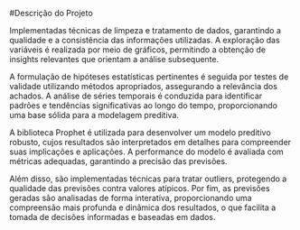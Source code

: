 #Descrição do Projeto

Implementadas técnicas de limpeza e tratamento de dados, garantindo a qualidade e a consistência das informações utilizadas. A exploração das variáveis é realizada por meio de gráficos, permitindo a obtenção de insights relevantes que orientam a análise subsequente.

A formulação de hipóteses estatísticas pertinentes é seguida por testes de validade utilizando métodos apropriados, assegurando a relevância dos achados. A análise de séries temporais é conduzida para identificar padrões e tendências significativas ao longo do tempo, proporcionando uma base sólida para a modelagem preditiva.

A biblioteca Prophet é utilizada para desenvolver um modelo preditivo robusto, cujos resultados são interpretados em detalhes para compreender suas implicações e aplicações. A performance do modelo é avaliada com métricas adequadas, garantindo a precisão das previsões.

Além disso, são implementadas técnicas para tratar outliers, protegendo a qualidade das previsões contra valores atípicos. Por fim, as previsões geradas são analisadas de forma interativa, proporcionando uma compreensão mais profunda e dinâmica dos resultados, o que facilita a tomada de decisões informadas e baseadas em dados.
